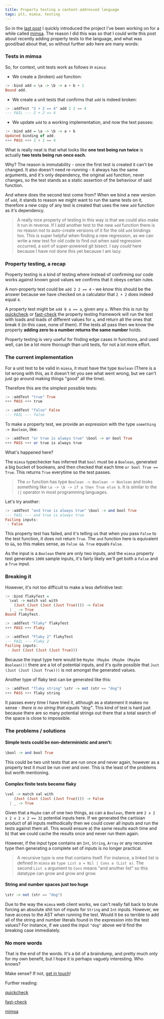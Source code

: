 ```yaml
---
title: Property testing a content-addressed language 
tags: plt, mimsa, testing 
---
```


So in the [last post](/posts/2021-12-28-content-addressed-languages.html) I quickly introduced the project I've been working on for a
while called [mimsa](https://github.com/danieljharvey/mimsa). The reason I did this was so that I could write this post
about recently adding property tests to the language, and what was good/bad
about that, so without further ado here are many words: 

### Tests in mimsa

So, for context, unit tests work as follows in `mimsa`:

- We create a (broken) `add` function:

```haskell
:> :bind add = \a -> \b -> a + b + 1
Bound add.
```

- We create a unit tests that confirms that `add` is indeed broken:

```haskell
:> :addTest "2 + 2 == 4" add 2 2 == 4
--- FAIL --- 2 + 2 == 4
```

- We update `add` to a working implementation, and now the test passes:

```haskell
:> :bind add = \a -> \b -> a + b
Updated binding of add.
+++ PASS +++ 2 + 2 == 4 
```

What is really neat is that what looks like __one test being run twice__ is
actually __two tests being run once each__.

Why? The reason is immutability - once the first test is
created it can't be changed. It also doesn't need re-running - it always has
the same arguments, and it's only dependency, the original `add` function,
never changes, so the test stands as a static assertion of the behaviour of
said function.

And where does the second test come from? When we bind a new version of `add`, it stands to reason we might
want to run the same tests on it, therefore a new copy of any test is created
that uses the new `add` function as it's dependency.

> A really nice property of testing in this way is that we could also make it
> run in reverse. If I add another test to the new `add` function there is no
> reason not to auto-create versions of it for the old `add` bindings too. This 
> is super helpful when finding a new regression, as we can write a new test for 
> old code to find out when said regression occurred, a sort of super-powered 
> git bisect. I say _could_ here because I have not done this yet because I am
> lazy.

### Property testing, a recap

Property testing is a kind of testing where instead of confirming our code
works against known good values we confirms that it obeys certain rules.

A non-property test could be `add 2 2 == 4` - we know this should be the answer
because we have checked on a calculator that `2 + 2` does indeed equal `4`.

A property test might be `add 0 a == a`, given any `a`. When this is run by
[quickcheck](https://hackage.haskell.org/package/QuickCheck) or
[fast-check](https://github.com/dubzzz/fast-check) the property testing
framework will run the test with loads and loads of different values for `a`,
and return all the ones that break it (in this case, none of them). If the
tests all pass then we know the property __adding zero to a number returns the same
number__ holds.

Property testing is very useful for finding edge cases in functions, and used
well, can be a lot more thorough than unit tests, for not a lot more effort.

### The current implementation

For a unit test to be valid in `mimsa`, it must have the type `Boolean` (There
is a lot wrong with this, as it doesn't let you see what went wrong, but we
can't just go around making things "good" all the time).

Therefore this are the simplest possible tests: 

```haskell
:> :addTest "true" True
+++ PASS +++ true

:> :addTest "false" False
--- FAIL --- false
```

To make a property test, we provide an expression with the type `something -> Boolean`, like:

```haskell
:> :addTest "or true is always true" \bool -> or bool True
+++ PASS +++ or true is always true
```

What's happened here?

The `mimsa` typechecker has inferred that `bool` must be a `Boolean`, generated
a big bucket of booleans, and then checked that each time `or bool True ==
True`. This returns `True` everytime so the test passes.

> The `or` function has type `Boolean -> Boolean ->
Boolean` and looks something like `\a -> \b -> if a then True else b`. It is
similar to the `||` operator in most programming languages.


Let's try another:

```haskell
:> :addTest "and true is always true" \bool -> and bool True
--- FAIL --- and true is always true
Failing inputs:
 - False
```

This property test has failed, and it's telling us that when you pass `False`
to the test function, it does not return `True`. The `and` function here is
equivalent to `&&`, so this makes sense, as `False && True` equals `False`.

As the input is a `Boolean` there are only two inputs, and the `mimsa` property
test generates `1000` sample inputs, it's fairly likely we'll get both a `False`
and a `True` input. 

### Breaking it

However, it's not too difficult to make a less definitive test:

```haskell
:> :bind flakyTest = 
  \val -> match val with 
    (Just (Just (Just (Just True)))) -> False 
  | _ -> True
Bound flakyTest.

:> :addTest "Flaky" flakyTest
+++ PASS +++ Flaky

:> :addTest "Flaky 2" flakyTest
--- FAIL --- Flaky 2
Failing inputs:
 - Just (Just (Just (Just True)))
```

Because the input type here would be `Maybe (Maybe (Maybe (Maybe Boolean)))` there are a lot of potential inputs,
and it's quite possible that `Just (Just (Just (Just True)))` is not amongst
the generated values.

Another type of flaky test can be generated like this:

```haskell
:> :addTest "flaky string" \str -> not (str == "dog")
+++ PASS +++ flaky string
```

It passes every time I have tried it, although as a statement it makes no
sense - _there is no string that equals "dog"_. This kind of test is hard just
because there are so many potential strings out there that a total search of
the space is close to impossible.

### The problems / solutions

#### Simple tests could be non-deterministic and aren't:

```haskell
\bool -> and bool True
```

This could be two unit tests that are run once and never again, however as a
property test it must be run over and over. This is the least of the problems
but worth mentioning.

#### Complex finite tests become flaky

```haskell
\val -> match val with
    (Just (Just (Just (Just True)))) -> False
  | _ -> True
```

Given that a `Maybe` can of one two things, as can a `Boolean`, 
there are `2 x 2 x 2 x 2 x 2 == 32` potential inputs here. If we generated 
the cartisian product of all inputs methodically then we could cover all inputs
and run the tests against them all. This would ensure a) the same results each
time and b) that we could cache the results once and never run them again.

However, if the input type contains an `Int`, `String`, `Array` or any recursive 
type then generating a complete set of inputs is no longer practical. 

> A recursive type is one that contains itself. For instance, a linked list is
> defined in `mimsa` as `type List a = Nil | Cons a (List a)`. The second `List
> a` argument to `Cons` means "and another list" so this datatype can grow and
> grow and grow.

#### String and number spaces just too huge

```haskell
\str -> not (str == "dog")
```

Due to the way the `mimsa` web client works, we can't really fall back to brute
forcing an absolute shit ton of inputs for `String` and `Int` inputs. However, 
we have access to the AST when running the test. Would it be so terrible to add all of the string and number literals found in the
expression into the test values? For instance, if we used the input `"dog"`
above we'd find the breaking case immediately.

### No more words

That is the end of the words. It's a bit of a braindump, and pretty much only
for my own benefit, but I hope it is perhaps vaguely interesting. Who knows?

Make sense? If not, [get in touch](/contact.html)!

Further reading:

[quickcheck](https://hackage.haskell.org/package/QuickCheck)

[fast-check](https://github.com/dubzzz/fast-check)

[mimsa](https://github.com/danieljharvey/mimsa)
